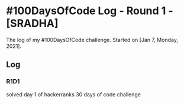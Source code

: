 # #100DaysOfCode Log - Round 1 - [SRADHA]

The log of my #100DaysOfCode challenge. Started on [Jan 7, Monday, 2021].

## Log

### R1D1 
solved day 1 of hackerranks 30 days of code challenge

